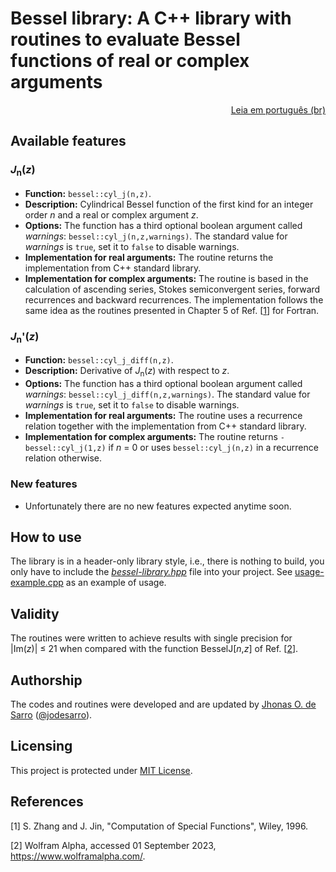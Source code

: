 # Bessel library: A C++ library with routines to evaluate Bessel functions of real or complex arguments

<p align="right"><a href="README.pt-br.md">Leia em português (br)</a></p>

## Available features

### <nobr>*J*<sub>n</sub>(*z*)</nobr>
  - **Function:** `bessel::cyl_j(n,z)`.
  - **Description:** Cylindrical Bessel function of the first kind for an integer order *n* and a real or complex argument *z*.
  - **Options:** The function has a third optional boolean argument called *warnings*: `bessel::cyl_j(n,z,warnings)`. The standard value for *warnings* is `true`, set it to `false` to disable warnings. 
  - **Implementation for real arguments:** The routine returns the implementation from C++ standard library.
  - **Implementation for complex arguments:** The routine is based in the calculation of ascending series, Stokes semiconvergent series, forward recurrences and backward recurrences.
  The implementation follows the same idea as the routines presented in Chapter 5 of <nobr>Ref. [[1](#references)]</nobr> for Fortran.

### <nobr>*J*<sub>n</sub>'(*z*)</nobr>
  - **Function:** `bessel::cyl_j_diff(n,z)`.
  - **Description:** Derivative of <nobr>*J*<sub>n</sub>(*z*)</nobr> with respect to *z*.
  - **Options:** The function has a third optional boolean argument called *warnings*: `bessel::cyl_j_diff(n,z,warnings)`. The standard value for *warnings* is `true`, set it to `false` to disable warnings. 
  - **Implementation for real arguments:** The routine uses a recurrence relation together with the implementation from C++ standard library.
  - **Implementation for complex arguments:** The routine returns `-bessel::cyl_j(1,z)` if <nobr>*n* = 0</nobr> or uses `bessel::cyl_j(n,z)` in a recurrence relation otherwise.

### New features
  - Unfortunately there are no new features expected anytime soon.

## How to use

The library is in a header-only library style, i.e., there is nothing to build, you only have to include the *<a href="bessel-library.hpp">bessel-library.hpp</a>* file into your project.
See <a href="usage-example.cpp">usage-example.cpp</a> as an example of usage.

## Validity

The routines were written to achieve results with single precision for <nobr>|Im(*z*)| ≤ 21</nobr> when compared with the function BesselJ[*n*,*z*] of <nobr>Ref. [[2](#references)]</nobr>.

## Authorship

The codes and routines were developed and are updated by <a href="https://www.researchgate.net/profile/Jhonas-de-Sarro">Jhonas O. de Sarro</a> ([@jodesarro]( https://github.com/jodesarro )).

## Licensing

This project is protected under <a href="LICENSE">MIT License</a>. 

## References

[1] S. Zhang and J. Jin, "Computation of Special Functions", Wiley, 1996.

[2] Wolfram Alpha, accessed 01 September 2023, <https://www.wolframalpha.com/>.